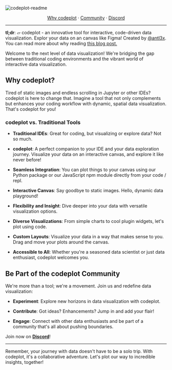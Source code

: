 ![codeplot-readme](https://github.com/atcodeplot/codeplot/assets/26308297/50229d82-2f74-489a-9ab6-c4be8185247f)

<div align="center">
<a href="#why-codeplot">Why codeplot</a> 
<span> · </span>
<a href="#community">Community</a> 
<span> · </span>
<a href="https://discord.gg/fYTsNp5Wvt">Discord</a>
</div>

---

**tl;dr**: ▱ codeplot - an innovative tool for interactive, code-driven data visualization. Explor your data on an canvas like Figma! Created by [@antl3x](https://github.com/antl3x). You can read more about why reading [this blog post.](https://antl3x.co/posts/2024-01-25-today-i-decided-to-create-a-tool-that-i-always-wanted/)

Welcome to the next level of data visualization! We're bridging the gap between traditional coding environments and the vibrant world of interactive data visualization.

## Why codeplot?

Tired of static images and endless scrolling in Jupyter or other IDEs? codeplot is here to change that. Imagine a tool that not only complements but enhances your coding workflow with dynamic, spatial data visualization. That's codeplot for you!

### codeplot vs. Traditional Tools

- **Traditional IDEs**: Great for coding, but visualizing or explore data? Not so much.

- **codeplot**: A perfect companion to your IDE and your data exploration journey. Visualize your data on an interactive canvas, and explore it like never before!

- **Seamless Integration**: You can plot things to your canvas using our Python package or our JavaScript npm module directly from your code / repl.

- **Interactive Canvas**: Say goodbye to static images. Hello, dynamic data playground!

- **Flexibility and Insight**: Dive deeper into your data with versatile visualization options.

- **Diverse Visualizations**: From simple charts to cool plugin widgets, let's plot using code.

- **Custom Layouts**: Visualize your data in a way that makes sense to you. Drag and move your plots around the canvas.

- **Accessible to All**: Whether you're a seasoned data scientist or just data enthusiast, codeplot welcomes you.

## Be Part of the codeplot Community

We're more than a tool; we're a movement. Join us and redefine data visualization:

- **Experiment**: Explore new horizons in data visualization with codeplot.

- **Contribute**: Got ideas? Enhancements? Jump in and add your flair!

- **Engage**: Connect with other data enthusiasts and be part of a community that's all about pushing boundaries.

Join now on **[Discord](https://discord.gg/fYTsNp5Wvt)**!

---

Remember, your journey with data doesn't have to be a solo trip. With codeplot, it's a collaborative adventure. Let's plot our way to incredible insights, together!

